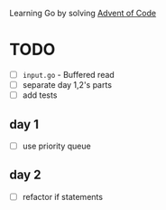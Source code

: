 Learning Go by solving [Advent of Code](http://adventofcode.com)

# TODO

- [ ] `input.go` - Buffered read
- [ ] separate day 1,2's parts
- [ ] add tests

## day 1

- [ ] use priority queue

## day 2

- [ ] refactor if statements
